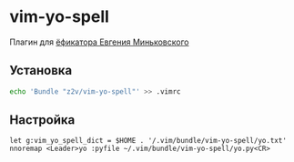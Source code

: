 vim-yo-spell
============

Плагин для [ёфикатора Евгения Миньковского][yo]

## Установка

```bash
echo 'Bundle "z2v/vim-yo-spell"' >> .vimrc
```

## Настройка

```vim
let g:vim_yo_spell_dict = $HOME . '/.vim/bundle/vim-yo-spell/yo.txt'
nnoremap <Leader>yo :pyfile ~/.vim/bundle/vim-yo-spell/yo.py<CR>
```

[yo]: http://python.anabar.ru/yo.htm
